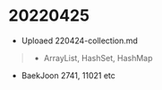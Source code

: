 # 20220425

- Uploaed 220424-collection.md
> - ArrayList, HashSet, HashMap

- BaekJoon 2741, 11021 etc
